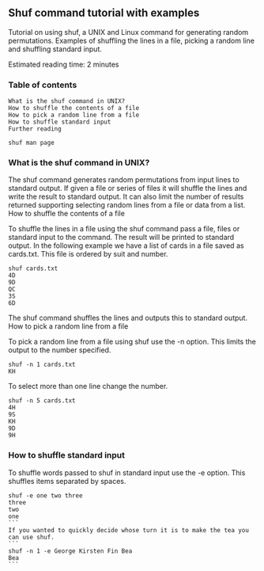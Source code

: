## Shuf command tutorial with examples
Tutorial on using shuf, a UNIX and Linux command for generating random permutations. Examples of shuffling the lines in a file, picking a random line and shuffling standard input.

Estimated reading time: 2 minutes
### Table of contents

    What is the shuf command in UNIX?
    How to shuffle the contents of a file
    How to pick a random line from a file
    How to shuffle standard input
    Further reading
```
shuf man page
```
### What is the shuf command in UNIX?

The shuf command generates random permutations from input lines to standard output. If given a file or series of files it will shuffle the lines and write the result to standard output. It can also limit the number of results returned supporting selecting random lines from a file or data from a list.
How to shuffle the contents of a file

To shuffle the lines in a file using the shuf command pass a file, files or standard input to the command. The result will be printed to standard output. In the following example we have a list of cards in a file saved as cards.txt. This file is ordered by suit and number.
```
shuf cards.txt
4D
9D
QC
3S
6D
```
The shuf command shuffles the lines and outputs this to standard output.
How to pick a random line from a file

To pick a random line from a file using shuf use the -n option. This limits the output to the number specified.
```
shuf -n 1 cards.txt
KH
```
To select more than one line change the number.
```
shuf -n 5 cards.txt
4H
9S
KH
9D
9H
```
### How to shuffle standard input

To shuffle words passed to shuf in standard input use the -e option. This shuffles items separated by spaces.
````
shuf -e one two three
three 
two 
one
```
If you wanted to quickly decide whose turn it is to make the tea you can use shuf.
```
shuf -n 1 -e George Kirsten Fin Bea
Bea
```
